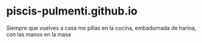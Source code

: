 # piscis-pulmenti.github.io

Siempre que vuelves a casa me pillas en la cocina, embadurnada de harina, con las manos en la masa
